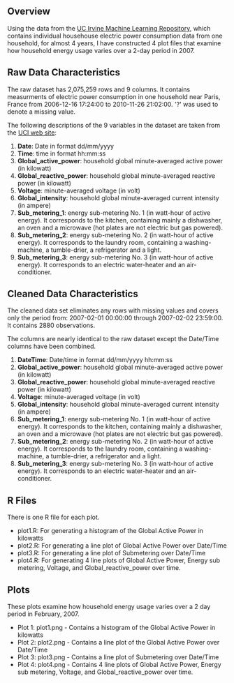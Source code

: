 ## Overview
Using the data from the <a href="http://archive.ics.uci.edu/ml/">UC Irvine Machine
Learning Repository</a>, which contains individual househouse electric power consumption data
from one household, for almost 4 years, I have constructed 4 plot files that examine how household
energy usage varies over a 2-day period in 2007.

## Raw Data Characteristics

The raw dataset has 2,075,259 rows and 9 columns.  It contains measurments of 
electric power consumption in one household near Paris, France from 
2006-12-16 17:24:00 to 2010-11-26 21:02:00.  '?' was used to denote a missing value. 

The following descriptions of the 9 variables in the dataset are taken
from
the <a href="https://archive.ics.uci.edu/ml/datasets/Individual+household+electric+power+consumption">UCI
web site</a>:

<ol>
<li><b>Date</b>: Date in format dd/mm/yyyy </li>
<li><b>Time</b>: time in format hh:mm:ss </li>
<li><b>Global_active_power</b>: household global minute-averaged active power (in kilowatt) </li>
<li><b>Global_reactive_power</b>: household global minute-averaged reactive power (in kilowatt) </li>
<li><b>Voltage</b>: minute-averaged voltage (in volt) </li>
<li><b>Global_intensity</b>: household global minute-averaged current intensity (in ampere) </li>
<li><b>Sub_metering_1</b>: energy sub-metering No. 1 (in watt-hour of active energy). It corresponds to the kitchen, containing mainly a dishwasher, an oven and a microwave (hot plates are not electric but gas powered). </li>
<li><b>Sub_metering_2</b>: energy sub-metering No. 2 (in watt-hour of active energy). It corresponds to the laundry room, containing a washing-machine, a tumble-drier, a refrigerator and a light. </li>
<li><b>Sub_metering_3</b>: energy sub-metering No. 3 (in watt-hour of active energy). It corresponds to an electric water-heater and an air-conditioner.</li>
</ol>

## Cleaned Data Characteristics

The cleaned data set eliminates any rows with missing values and covers only the period from:
2007-02-01 00:00:00 through 2007-02-02 23:59:00.  It contains 2880 observations.  

The columns are nearly identical to the raw dataset except the Date/Time columns have been combined.
<ol>
<li><b>DateTime</b>: Date/time in format dd/mm/yyyy hh:mm:ss</li>
<li><b>Global_active_power</b>: household global minute-averaged active power (in kilowatt) </li>
<li><b>Global_reactive_power</b>: household global minute-averaged reactive power (in kilowatt) </li>
<li><b>Voltage</b>: minute-averaged voltage (in volt) </li>
<li><b>Global_intensity</b>: household global minute-averaged current intensity (in ampere) </li>
<li><b>Sub_metering_1</b>: energy sub-metering No. 1 (in watt-hour of active energy). It corresponds to the kitchen, containing mainly a dishwasher, an oven and a microwave (hot plates are not electric but gas powered). </li>
<li><b>Sub_metering_2</b>: energy sub-metering No. 2 (in watt-hour of active energy). It corresponds to the laundry room, containing a washing-machine, a tumble-drier, a refrigerator and a light. </li>
<li><b>Sub_metering_3</b>: energy sub-metering No. 3 (in watt-hour of active energy). It corresponds to an electric water-heater and an air-conditioner.</li>
</ol>

## R Files
There is one R file for each plot.  

* plot1.R: For generating a histogram of the Global Active Power in kilowatts 
* plot2.R: For generating a line plot of Global Active Power over Date/Time 
* plot3.R: For generating a line plot of Submetering over Date/Time 
* plot4.R: For generating 4 line plots of Global Active Power, Energy sub metering, Voltage, and Global_reactive_power over time.

## Plots
These plots examine how household energy usage varies over a 2 day period
in February, 2007.  

* Plot 1: plot1.png - Contains a histogram of the Global Active Power in kilowatts
* Plot 2: plot2.png - Contains a line plot of the Global Active Power over Date/Time
* Plot 3: plot3.png - Contains a line plot of Submetering over Date/Time
* Plot 4: plot4.png - Contains 4 line plots of Global Active Power, Energy sub metering, Voltage, and Global_reactive_power over time.

